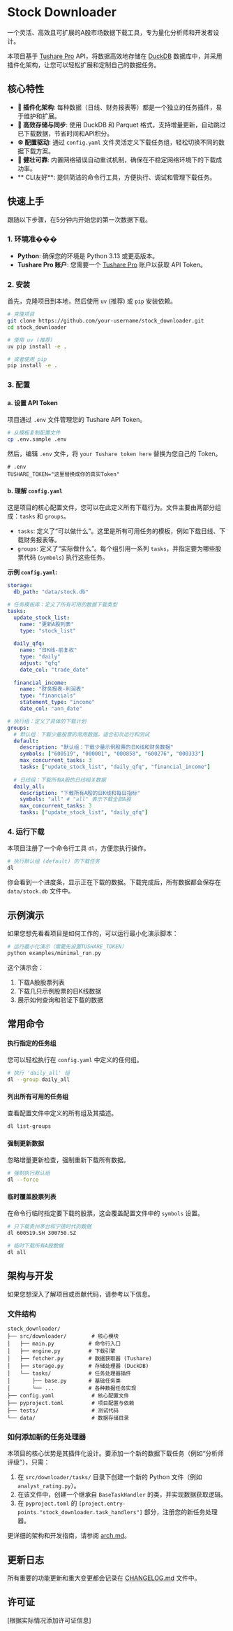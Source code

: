 # Stock Downloader

一个灵活、高效且可扩展的A股市场数据下载工具，专为量化分析师和开发者设计。

本项目基于 [Tushare Pro](https://tushare.pro/home) API，将数据高效地存储在 [DuckDB](https://duckdb.org/) 数据库中，并采用插件化架构，让您可以轻松扩展和定制自己的数据任务。

## 核心特性

- **🔌 插件化架构**: 每种数据（日线、财务报表等）都是一个独立的任务插件，易于维护和扩展。
- **🚀 高效存储与同步**: 使用 DuckDB 和 Parquet 格式，支持增量更新，自动跳过已下载数据，节省时间和API积分。
- **⚙️ 配置驱动**: 通过 `config.yaml` 文件灵活定义下载任务组，轻松切换不同的数据下载方案。
- **💪 健壮可靠**: 内置网络错误自动重试机制，确保在不稳定网络环境下的下载成功率。
- ** CLI友好**: 提供简洁的命令行工具，方便执行、调试和管理下载任务。

## 快速上手

跟随以下步骤，在5分钟内开始您的第一次数据下载。

### 1. 环境准���

- **Python**: 确保您的环境是 Python 3.13 或更高版本。
- **Tushare Pro 账户**: 您需要一个 [Tushare Pro](https://tushare.pro/home) 账户以获取 API Token。

### 2. 安装

首先，克隆项目到本地，然后使用 `uv` (推荐) 或 `pip` 安装依赖。

```bash
# 克隆项目
git clone https://github.com/your-username/stock_downloader.git
cd stock_downloader

# 使用 uv (推荐)
uv pip install -e .

# 或者使用 pip
pip install -e .
```

### 3. 配置

#### a. 设置 API Token

项目通过 `.env` 文件管理您的 Tushare API Token。

```bash
# 从模板复制配置文件
cp .env.sample .env
```

然后，编辑 `.env` 文件，将 `your Tushare token here` 替换为您自己的 Token。

```dotenv
# .env
TUSHARE_TOKEN="这里替换成你的真实Token"
```

#### b. 理解 `config.yaml`

这是项目的核心配置文件，您可以在此定义所有下载行为。文件主要由两部分组成：`tasks` 和 `groups`。

- `tasks`: 定义了“可以做什么”。这里是所有可用任务的模板，例如下载日线、下载财务报表等。
- `groups`: 定义了“实际做什么”。每个组引用一系列 `tasks`，并指定要为哪些股票代码 (`symbols`) 执行这些任务。

**示例 `config.yaml`:**
```yaml
storage:
  db_path: "data/stock.db"

# 任务模板库：定义了所有可用的数据下载类型
tasks:
  update_stock_list:
    name: "更新A股列表"
    type: "stock_list"
    
  daily_qfq:
    name: "日K线-前复权"
    type: "daily"
    adjust: "qfq"
    date_col: "trade_date"
    
  financial_income:
    name: "财务报表-利润表"
    type: "financials"
    statement_type: "income"
    date_col: "ann_date"

# 执行组：定义了具体的下载计划
groups:
  # 默认组：下载少量股票的常用数据，适合初次运行和测试
  default:
    description: "默认组：下载少量示例股票的日K线和财务数据"
    symbols: ["600519", "000001", "000858", "600276", "000333"]
    max_concurrent_tasks: 3
    tasks: ["update_stock_list", "daily_qfq", "financial_income"]
    
  # 日线组：下载所有A股的日线相关数据
  daily_all:
    description: "下载所有A股的日K线和每日指标"
    symbols: "all" # "all" 表示下载全部A股
    max_concurrent_tasks: 3
    tasks: ["update_stock_list", "daily_qfq"]
```

### 4. 运行下载

本项目注册了一个命令行工具 `dl`，方便您执行操作。

```bash
# 执行默认组 (default) 的下载任务
dl
```

你会看到一个进度条，显示正在下载的数据。下载完成后，所有数据都会保存在 `data/stock.db` 文件中。

## 示例演示

如果您想先看看项目是如何工作的，可以运行最小化演示脚本：

```bash
# 运行最小化演示（需要先设置TUSHARE_TOKEN）
python examples/minimal_run.py
```

这个演示会：
1. 下载A股股票列表
2. 下载几只示例股票的日K线数据
3. 展示如何查询和验证下载的数据

## 常用命令

#### 执行指定的任务组

您可以轻松执行在 `config.yaml` 中定义的任何组。

```bash
# 执行 'daily_all' 组
dl --group daily_all
```

#### 列出所有可用的任务组

查看配置文件中定义的所有组及其描述。

```bash
dl list-groups
```

#### 强制更新数据

忽略增量更新检查，强制重新下载所有数据。

```bash
# 强制执行默认组
dl --force
```

#### 临时覆盖股票列表

在命令行临时指定要下载的股票，这会覆盖配置文件中的 `symbols` 设置。

```bash
# 只下载贵州茅台和宁德时代的数据
dl 600519.SH 300750.SZ

# 临时下载所有A股数据
dl all
```

## 架构与开发

如果您想深入了解项目或贡献代码，请参考以下信息。

### 文件结构

```
stock_downloader/
├── src/downloader/        # 核心模块
│   ├── main.py           # 命令行入口
│   ├── engine.py         # 下载引擎
│   ├── fetcher.py        # 数据获取器 (Tushare)
│   ├── storage.py        # 存储处理器 (DuckDB)
│   └── tasks/            # 任务处理器插件
│       ├── base.py       # 基础任务类
│       └── ...           # 各种数据任务实现
├── config.yaml            # 核心配置文件
├── pyproject.toml         # 项目配置与依赖
├── tests/                 # 测试代码
└── data/                  # 数据存储目录
```

### 如何添加新的任务处理器

本项目的核心优势是其插件化设计。要添加一个新的数据下载任务（例如“分析师评级”），只需：

1.  在 `src/downloader/tasks/` 目录下创建一个新的 Python 文件（例如 `analyst_rating.py`）。
2.  在该文件中，创建一个继承自 `BaseTaskHandler` 的类，并实现数据获取逻辑。
3.  在 `pyproject.toml` 的 `[project.entry-points."stock_downloader.task_handlers"]` 部分，注册您的新任务处理器。

更详细的架构和开发指南，请参阅 [arch.md](arch.md)。

## 更新日志

所有重要的功能更新和重大变更都会记录在 [CHANGELOG.md](CHANGELOG.md) 文件中。

## 许可证

[根据实际情况添加许可证信息]

